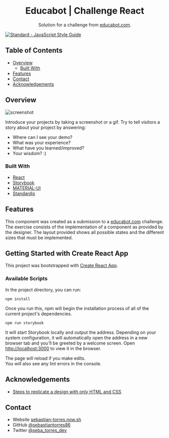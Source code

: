 <!-- Please update value in the {}  -->

<h1 align="center">Educabot | Challenge React</h1>

<div align="center">
   Solution for a challenge from  <a href="https://educabot.com/" target="_blank">educabot.com</a>.
</div>

[![Standard - JavaScript Style Guide](https://img.shields.io/badge/code%20style-standard-brightgreen.svg)](https://standardjs.com/)

<!-- TABLE OF CONTENTS -->

## Table of Contents

- [Overview](#overview)
  - [Built With](#built-with)
- [Features](#features)
- [Contact](#contact)
- [Acknowledgements](#acknowledgements)

<!-- OVERVIEW -->

## Overview

![screenshot](https://user-images.githubusercontent.com/16707738/92399059-5716eb00-f132-11ea-8b14-bcacdc8ec97b.png)

Introduce your projects by taking a screenshot or a gif. Try to tell visitors a story about your project by answering:

- Where can I see your demo?
- What was your experience?
- What have you learned/improved?
- Your wisdom? :)

### Built With

<!-- This section should list any major frameworks that you built your project using. Here are a few examples.-->

- [React](https://reactjs.org/)
- [Storybook](https://storybook.js.org/)
- [MATERIAL-UI](https://material-ui.com/)
- [Standardjs](https://standardjs.com/)

## Features

<!-- List the features of your application or follow the template. Don't share the figma file here :) -->

This component was created as a submission to a [educabot.com](https://educabot.com/) challenge. The exercise consists of the implementation of a component as provided by the designer. The layout provided shows all possible states and the different sizes that must be implemented.

## Getting Started with Create React App

This project was bootstrapped with [Create React App](https://github.com/facebook/create-react-app).

### Available Scripts

In the project directory, you can run:

`npm install`

Once you run this, npm will begin the installation process of all of the current project's dependencies.

`npm run storybook`

It will start Storybook locally and output the address. Depending on your system configuration, it will automatically open the address in a new browser tab and you'll be greeted by a welcome screen.
Open [http://localhost:3000](http://localhost:3000) to view it in the browser.

The page will reload if you make edits.\
You will also see any lint errors in the console.

## Acknowledgements

<!-- This section should list any articles or add-ons/plugins that helps you to complete the project. This is optional but it will help you in the future. For exmpale -->

- [Steps to replicate a design with only HTML and CSS](https://devchallenges-blogs.web.app/how-to-replicate-design/)

## Contact

- Website [sebastian-torres.now.sh](https://sebastian-torres.now.sh/)
- GitHub [@sebastiantorres86](https://github.com/sebastiantorres86)
- Twitter [@seba_torres_dev](https://twitter.com/seba_torres_dev)
